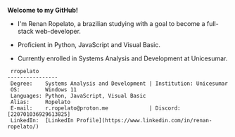 **Welcome to my GitHub!**

 - I'm Renan Ropelato, a brazilian studying with a goal to become a full-stack web-developer.

 - Proficient in Python, JavaScript and Visual Basic.

 - Currently enrolled in Systems Analysis and Development at Unicesumar.

```
 rropelato
----------------
 Degree:    Systems Analysis and Development | Institution: Unicesumar
 OS:        Windows 11
 Languages: Python, JavaScript, Visual Basic
 Alias:     Ropelato
 E-mail:    r.ropelato@proton.me             | Discord: [220701036929613825]
 LinkedIn:  [LinkedIn Profile](https://www.linkedin.com/in/renan-ropelato/)
```
